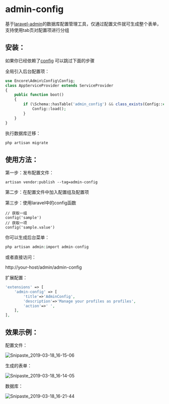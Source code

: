 admin-config
======

基于[laravel-admin](https://github.com/z-song/laravel-admin)的数据库配置管理工具，仅通过配置文件就可生成整个表单，支持使用tab页对配置项进行分组



## 安装：

如果你已经依赖了[config](https://github.com/laravel-admin-extensions/config) 可以跳过下面的步骤

全局引入后台配置项：

```php
use Encore\Admin\Config\Config;
class AppServiceProvider extends ServiceProvider
{
    public function boot()
    {
        if (\Schema::hasTable('admin_config') && class_exists(Config::class)) {
            Config::load();
        }
    }
}
```

执行数据库迁移：

```php
php artisan migrate
```

## 使用方法：

第一步：发布配置文件：

```
artisan vendor:publish --tag=admin-config
```

第二步：在配置文件中加入配置组及配置项

第三步：使用laravel中的config函数

```
// 获取一组
config('sample')
// 获取一项
config('sample.value')
```



你可以生成后台菜单：

```php
php artisan admin:import admin-config
```

或者直接访问：

http://your-host/admin/admin-config



扩展配置：

```php
'extensions' => [
    'admin-config' => [
        'title'=>'AdminConfig',
        'description'=>'Manage your profiles as profiles',
        'action'=>' ',
    ],
],
```



## 效果示例：

配置文件：

![Snipaste_2019-03-18_16-15-06](https://ws2.sinaimg.cn/large/006tKfTcgy1g171pq3t4oj31730pk0vl.jpg)

生成的表单：

![Snipaste_2019-03-18_16-14-05](https://ws2.sinaimg.cn/large/006tKfTcgy1g171q2oy8vj31b70qjwgd.jpg)

数据库：

![Snipaste_2019-03-18_16-21-44](https://ws1.sinaimg.cn/large/006tKfTcgy1g171q8ri68j30uk0fa411.jpg)





